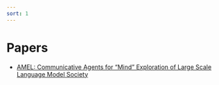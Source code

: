 ```yaml
---
sort: 1
---
```


# Papers

<!-- {% include list.liquid %} -->

- [AMEL: Communicative Agents for “Mind” Exploration of Large Scale Language Model Society](https://tinyzqh.github.io/AINews/Papers/CAMEL.md)